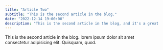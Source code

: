 ```yaml
---
title: "Article Two"
subtitle: "This is the second article in the blog."
date: "2022-12-14 19:00:00"
description: "This is the second article in the blog, and it's a great one."
---
```


This is the second article in the blog. lorem ipsum dolor sit amet consectetur adipisicing elit. Quisquam, quod.

